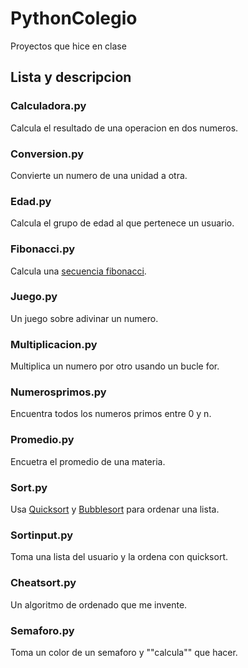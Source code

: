# PythonColegio
Proyectos que hice en clase
## Lista y descripcion
### Calculadora.py
Calcula el resultado de una operacion en dos numeros.
### Conversion.py
Convierte un numero de una unidad a otra.
### Edad.py
Calcula el grupo de edad al que pertenece un usuario.
### Fibonacci.py
Calcula una [secuencia fibonacci](https://es.wikipedia.org/wiki/Sucesi%C3%B3n_de_Fibonacci).
### Juego.py
Un juego sobre adivinar un numero.
### Multiplicacion.py
Multiplica un numero por otro usando un bucle for.
### Numerosprimos.py
Encuentra todos los numeros primos entre 0 y n.
### Promedio.py
Encuetra el promedio de una materia.
### Sort.py
Usa [Quicksort](https://www.geeksforgeeks.org/quick-sort/) y [Bubblesort](https://www.geeksforgeeks.org/bubble-sort/) para ordenar una lista.
### Sortinput.py
Toma una lista del usuario y la ordena con quicksort.
### Cheatsort.py
Un algoritmo de ordenado que me invente.
### Semaforo.py
Toma un color de un semaforo y ""calcula"" que hacer.
